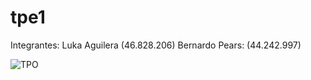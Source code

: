 # tpe1
Integrantes: Luka Aguilera (46.828.206) Bernardo Pears: (44.242.997)

![TPO](https://github.com/user-attachments/assets/992c0d27-4b3e-400d-8da1-4cc5d1129efe)
